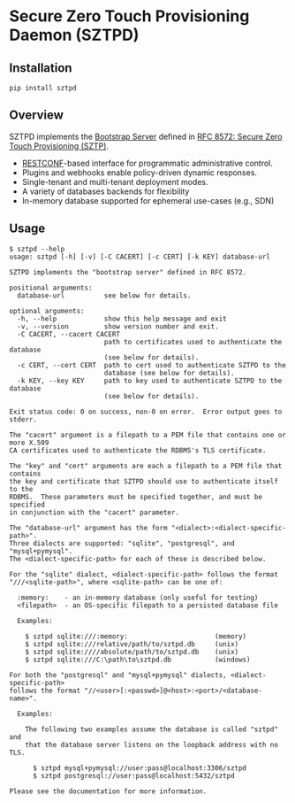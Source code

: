 # Secure Zero Touch Provisioning Daemon (SZTPD)

## Installation

  `pip install sztpd`

## Overview

SZTPD implements the [Bootstrap Server](https://tools.ietf.org/html/rfc8572#section-4.4)
defined in [RFC 8572: Secure Zero Touch Provisioning (SZTP)](https://tools.ietf.org/html/rfc8572).

  * [RESTCONF](https://tools.ietf.org/html/rfc8040)-based interface for programmatic administrative control.
  * Plugins and webhooks enable policy-driven dynamic responses.
  * Single-tenant and multi-tenant deployment modes.
  * A variety of databases backends for flexibility
  * In-memory database supported for ephemeral use-cases (e.g., SDN)

## Usage

```
$ sztpd --help
usage: sztpd [-h] [-v] [-C CACERT] [-c CERT] [-k KEY] database-url    
                                                                       
SZTPD implements the "bootstrap server" defined in RFC 8572.                                                                                   
                                                                                                                                               
positional arguments:                                                  
  database-url          see below for details.                                                                                                 

optional arguments:
  -h, --help            show this help message and exit
  -v, --version         show version number and exit.
  -C CACERT, --cacert CACERT
                        path to certificates used to authenticate the database
                        (see below for details).
  -c CERT, --cert CERT  path to cert used to authenticate SZTPD to the
                        database (see below for details).
  -k KEY, --key KEY     path to key used to authenticate SZTPD to the database
                        (see below for details).

Exit status code: 0 on success, non-0 on error.  Error output goes to stderr.

The "cacert" argument is a filepath to a PEM file that contains one or more X.509
CA certificates used to authenticate the RDBMS's TLS certificate.

The "key" and "cert" arguments are each a filepath to a PEM file that contains
the key and certificate that SZTPD should use to authenticate itself to the
RDBMS.  These parameters must be specified together, and must be specified
in conjunction with the "cacert" parameter.

The "database-url" argument has the form "<dialect>:<dialect-specific-path>".
Three dialects are supported: "sqlite", "postgresql", and "mysql+pymysql".
The <dialect-specific-path> for each of these is described below.

For the "sqlite" dialect, <dialect-specific-path> follows the format
"///<sqlite-path>", where <sqlite-path> can be one of:

  :memory:    - an in-memory database (only useful for testing)
  <filepath>  - an OS-specific filepath to a persisted database file

  Examples:

    $ sztpd sqlite:///:memory:                      (memory)
    $ sztpd sqlite:///relative/path/to/sztpd.db     (unix)
    $ sztpd sqlite:////absolute/path/to/sztpd.db    (unix)
    $ sztpd sqlite:///C:\path\to\sztpd.db           (windows)

For both the "postgresql" and "mysql+pymysql" dialects, <dialect-specific-path>
follows the format "//<user>[:<passwd>]@<host>:<port>/<database-name>".

  Examples:

    The following two examples assume the database is called "sztpd" and
    that the database server listens on the loopback address with no TLS.

      $ sztpd mysql+pymysql://user:pass@localhost:3306/sztpd
      $ sztpd postgresql://user:pass@localhost:5432/sztpd

Please see the documentation for more information.
```

